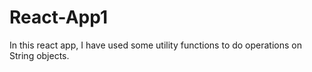 # React-App1
In this react app, I have used some utility functions to do operations on String objects.
